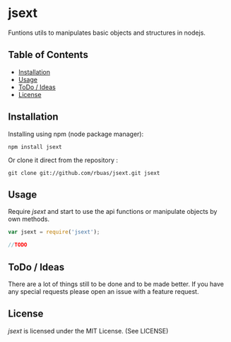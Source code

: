 # jsext

Funtions utils to manipulates basic objects and structures in nodejs.

## Table of Contents

 * [Installation](#installation)
 * [Usage](#usage)
 * [ToDo / Ideas](#todo--ideas)
 * [License](#license)

## Installation

Installing using npm (node package manager):

    npm install jsext

Or clone it direct from the repository :

    git clone git://github.com/rbuas/jsext.git jsext

## Usage

Require _jsext_ and start to use the api functions or manipulate objects by own methods.

```javascript
var jsext = require('jsext');

//TODO
```

## ToDo / Ideas

There are a lot of things still to be done and to be made better. If you have any special requests please open an issue with a feature request.

## License

_jsext_ is licensed under the MIT License. (See LICENSE)